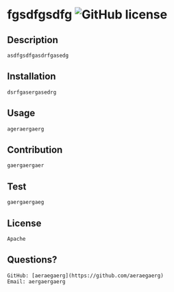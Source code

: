 
# fgsdfgsdfg  ![GitHub license](https://img.shields.io/badge/license-Apache-blue.svg)

## Description
    asdfgsdfgasdrfgasedg
    
## Installation
    dsrfgasergasedrg
    
## Usage
    ageraergaerg
    
## Contribution
    gaergaergaer
    
## Test
    gaergaergaeg
    
## License
    Apache
    
## Questions?
    GitHub: [aeraegaerg](https://github.com/aeraegaerg)
    Email: aergaergaerg
    